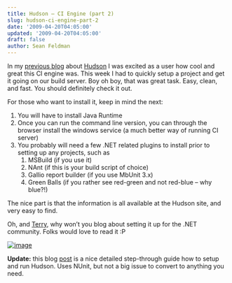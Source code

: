 ```yaml
---
title: Hudson – CI Engine (part 2)
slug: hudson-ci-engine-part-2
date: '2009-04-20T04:05:00'
updated: '2009-04-20T04:05:00'
draft: false
author: Sean Feldman
---
```



In my [previous blog](http://weblogs.asp.net/sfeldman/archive/2009/03/25/hudson-ci-engine.aspx) about [Hudson](https://hudson.dev.java.net/) I was excited as a user how cool and great this CI engine was. This week I had to quickly setup a project and get it going on our build server. Boy oh boy, that was great task. Easy, clean, and fast. You should definitely check it out.

For those who want to install it, keep in mind the next:

1. You will have to install Java Runtime
2. Once you can run the command line version, you can through the browser install the windows service (a much better way of running CI server)
3. You probably will need a few .NET related plugins to install prior to setting up any projects, such as
   1. MSBuild (if you use it)
   2. NAnt (if this is your build script of choice)
   3. Gallio report builder (if you use MbUnit 3.x)
   4. Green Balls (if you rather see red-green and not red-blue – why blue?!)

The nice part is that the information is all available at the Hudson site, and very easy to find.

Oh, and [Terry](http://www.connicus.com/), why won’t you blog about setting it up for the .NET community. Folks would love to read it :P

[![image](https://aspblogs.blob.core.windows.net/media/sfeldman/Media/image_thumb_101BAB2F.png "image")](https://aspblogs.blob.core.windows.net/media/sfeldman/Media/image_19E112A7.png)

**Update:** this blog [post](http://redsolo.blogspot.com/2008/04/guide-to-building-net-projects-using.html) is a nice detailed step-through guide how to setup and run Hudson. Uses NUnit, but not a big issue to convert to anything you need.


